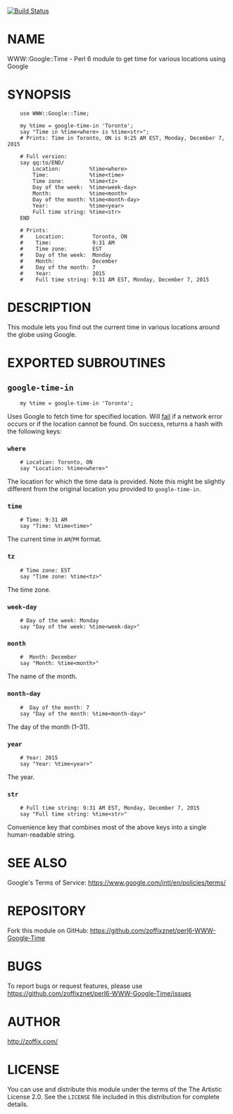 [![Build Status](https://travis-ci.org/zoffixznet/perl6-WWW-Google-Time.svg)](https://travis-ci.org/zoffixznet/perl6-WWW-Google-Time)

# NAME

WWW::Google::Time - Perl 6 module to get time for various locations using Google

# SYNOPSIS

```perl6
    use WWW::Google::Time;

    my %time = google-time-in 'Toronto';
    say "Time in %time<where> is %time<str>";
    # Prints: Time in Toronto, ON is 9:25 AM EST, Monday, December 7, 2015

    # Full version:
    say qq:to/END/
        Location:         %time<where>
        Time:             %time<time>
        Time zone:        %time<tz>
        Day of the week:  %time<week-day>
        Month:            %time<month>
        Day of the month: %time<month-day>
        Year:             %time<year>
        Full time string: %time<str>
    END

    # Prints:
    #    Location:         Toronto, ON
    #    Time:             9:31 AM
    #    Time zone:        EST
    #    Day of the week:  Monday
    #    Month:            December
    #    Day of the month: 7
    #    Year:             2015
    #    Full time string: 9:31 AM EST, Monday, December 7, 2015
```

# DESCRIPTION

This module lets you find out the current time in various locations around
the globe using Google.

# EXPORTED SUBROUTINES

## `google-time-in`

```perl6
    my %time = google-time-in 'Toronto';
```

Uses Google to fetch time for specified location. Will
[fail](http://docs.perl6.org/routine/fail) if a network
error occurs or if the location cannot be found. On success, returns a hash
with the following keys:

### `where`

```perl6
    # Location: Toronto, ON
    say "Location: %time<where>"
```
The location for which the time data is provided. Note this might be slightly
different from the original location you provided to `google-time-in`.

### `time`

```perl6
    # Time: 9:31 AM
    say "Time: %time<time>"
```
The current time in `AM`/`PM` format.

### `tz`

```perl6
    # Time zone: EST
    say "Time zone: %time<tz>"
```
The time zone.

### `week-day`

```perl6
    # Day of the week: Monday
    say "Day of the week: %time<week-day>"
```

### `month`

```perl6
    #  Month: December
    say "Month: %time<month>"
```
The name of the month.

### `month-day`

```perl6
    #  Day of the month: 7
    say "Day of the month: %time<month-day>"
```
The day of the month (1–31).

### `year`

```perl6
    # Year: 2015
    say "Year: %time<year>"
```
The year.

### `str`

```perl6
    # Full time string: 9:31 AM EST, Monday, December 7, 2015
    say "Full time string: %time<str>"
```
Convenience key that combines most of the above keys into a single
human-readable string.

# SEE ALSO

Google's Terms of Service: https://www.google.com/intl/en/policies/terms/

# REPOSITORY

Fork this module on GitHub:
https://github.com/zoffixznet/perl6-WWW-Google-Time

# BUGS

To report bugs or request features, please use
https://github.com/zoffixznet/perl6-WWW-Google-Time/issues

# AUTHOR

http://zoffix.com/

# LICENSE

You can use and distribute this module under the terms of the
The Artistic License 2.0. See the `LICENSE` file included in this
distribution for complete details.

